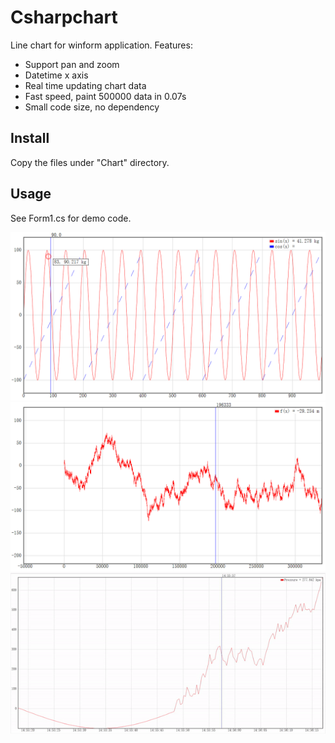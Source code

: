﻿# Csharpchart

Line chart for winform application. Features:
- Support pan and zoom
- Datetime x axis
- Real time updating chart data
- Fast speed, paint 500000 data in 0.07s
- Small code size, no dependency 

## Install

Copy the files under "Chart" directory.

## Usage

See Form1.cs for demo code.

![image1](documents/images/1.png)
![image2](documents/images/2.png)
![image3](documents/images/3.gif)

